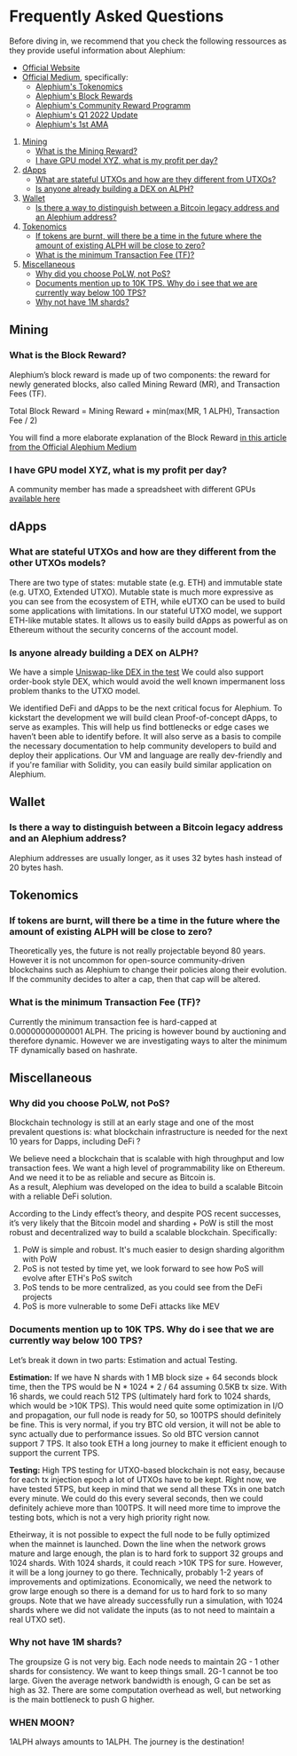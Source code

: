 # Frequently Asked Questions

Before diving in, we recommend that you check the following ressources as they provide useful information about Alephium: 

- [Official Website](https://alephium.org)
- [Official Medium](https://medium.com/@alephium), specifically: 
    - [Alephium's Tokenomics](https://medium.com/@alephium/tokenomics-of-alephium-61d59b51029c)
    - [Alephium's Block Rewards](https://medium.com/@alephium/alephium-block-rewards-72d9fb9fde33)
    - [Alephium's Community Reward Programm](https://medium.com/@alephium/introducing-community-rewards-f4638bbf14bf)
    - [Alephium's Q1 2022 Update](https://medium.com/@alephium/alephium-q1-project-update-50f4a7b354b0)
    - [Alephium's 1st AMA](https://medium.com/@alephium/alephiums-first-live-ama-761a90d3f672)

1. [Mining](#mining)
    - [What is the Mining Reward?](#what-is-the-mining-reward)
    - [I have GPU model XYZ, what is my profit per day?](#i-have-gpu-model-xyz-what-is-my-profit-per-day)
2. [dApps](#dapps)
    - [What are stateful UTXOs and how are they different from UTXOs?](#what-are-stateful-utxos-and-how-are-they-different-from-utxos-that-hold-nfts-that-represent-state)
    - [Is anyone already building a DEX on ALPH?](#is-anyone-already-building-a-dex-on-alph)
3. [Wallet](#wallet)
    - [Is there a way to distinguish between a Bitcoin legacy address and an Alephium address?](#is-there-a-way-to-distinguish-between-a-bitcoin-legacy-address-and-an-alephium-address)
4. [Tokenomics](#tokenomics)
    - [If tokens are burnt, will there be a time in the future where the amount of existing ALPH will be close to zero?](#if-tokens-are-burnt-will-there-be-a-time-in-the-future-where-the-amount-of-existing-alph-will-be-close-to-zero)
    - [What is the minimum Transaction Fee (TF)?](#what-is-the-minimum-transaction-fee-tf)
5. [Miscellaneous](#miscellaneous)
    - [Why did you choose PoLW, not PoS?](#why-did-you-choose-polw-not-pos)
    - [Documents mention up to 10K TPS. Why do i see that we are currently way below 100 TPS?](#documents-mention-up-to-10k-tps-why-do-i-see-that-we-are-currently-way-below-100-tps)
    - [Why not have 1M shards?](#why-not-have-1m-shards)


## Mining

### What is the Block Reward?

Alephium’s block reward is made up of two components: the reward for newly generated blocks, also called Mining Reward (MR), and Transaction Fees (TF). 

Total Block Reward = Mining Reward + min(max(MR, 1 ALPH), Transaction Fee / 2)

You will find a more elaborate explanation of the Block Reward [in this article from the Official Alephium Medium](https://medium.com/@alephium/alephium-block-rewards-72d9fb9fde33)

### I have GPU model XYZ, what is my profit per day?
A community member has made a spreadsheet with different GPUs [available here](https://docs.google.com/spreadsheets/d/10eUjwGU-Kmw1XM1dDOKfdscOeShakSnjcBGzBT46rmc/)

## dApps

### What are stateful UTXOs and how are they different from the other UTXOs models?
There are two type of states: mutable state (e.g. ETH) and immutable state (e.g. UTXO, Extended UTXO). Mutable state is much more expressive as you can see from the ecosystem of ETH, while eUTXO can be used to build some applications with limitations. 
In our stateful UTXO model, we support ETH-like mutable states. It allows us to easily build dApps as powerful as on Ethereum without the security concerns of the account model. 

### Is anyone already building a DEX on ALPH?
We have a simple [Uniswap-like DEX in the test](https://github.com/alephium/alephium/blob/master/app/src/it/scala/org/alephium/app/SmartContractTest.scala#L142-L170)
We could also support order-book style DEX, which would avoid the well known impermanent loss problem thanks to the UTXO model. 

We identified DeFi and dApps to be the next critical focus for Alephium. To kickstart the development we will build clean Proof-of-concept dApps, to serve as examples. This will help us find bottlenecks or edge cases we haven’t been able to identify before. It will also serve as a basis to compile the necessary documentation to help community developers to build and deploy their applications. 
Our VM and language are really dev-friendly and if you're familiar with Solidity, you can easily build similar application on Alephium.

## Wallet

### Is there a way to distinguish between a Bitcoin legacy address and an Alephium address?
Alephium addresses are usually longer, as it uses 32 bytes hash instead of 20 bytes hash.

## Tokenomics
 
### If tokens are burnt, will there be a time in the future where the amount of existing ALPH will be close to zero?
Theoretically yes, the future is not really projectable beyond 80 years. However it is not uncommon for open-source community-driven blockchains such as Alephium to change their policies along their evolution. If the community decides to alter a cap, then that cap will be altered.

### What is the minimum Transaction Fee (TF)?
Currently the minimum transaction fee is hard-capped at 0.00000000000001 ALPH. The pricing is however bound by auctioning and therefore dynamic. However we are investigating ways to alter the minimum TF dynamically based on hashrate.

## Miscellaneous

### Why did you choose PoLW, not PoS?

Blockchain technology is still at an early stage and one of the most prevalent questions is: what blockchain infrastructure is needed for the next 10 years for Dapps, including DeFi ?

We believe need a blockchain that is scalable with high throughput and low transaction fees. We want a high level of programmability like on Ethereum. And we need it to be as reliable and secure as Bitcoin is.  
As a result, Alephium was developed on the idea to build a scalable Bitcoin with a reliable DeFi solution.

According to the Lindy effect’s theory, and despite POS recent successes, it’s very likely that  the Bitcoin model and  sharding + PoW is still the most robust and decentralized way to build a scalable blockchain. Specifically:

1. PoW is simple and robust. It's much easier to design sharding algorithm with PoW
2. PoS is not tested by time yet, we look forward to see how PoS will evolve after ETH's PoS switch
3. PoS tends to be more centralized, as you could see from the DeFi projects
4. PoS is more vulnerable to some DeFi attacks like MEV

### Documents mention up to 10K TPS. Why do i see that we are currently way below 100 TPS?

Let’s break it down in two parts: Estimation and actual Testing. 

**Estimation:** If we have N shards with 1 MB block size + 64 seconds block time, then the TPS would be N * 1024 * 2 / 64 assuming 0.5KB tx size. With 16 shards, we could reach 512 TPS (ultimately hard fork to 1024 shards, which would be >10K TPS). This would need quite some optimization in I/O and propagation, our full node is ready for 50, so 100TPS should definitely be fine. This is very normal, if you try BTC old version, it will not be able to sync actually due to performance issues. So old BTC version cannot support 7 TPS. It also took ETH a long journey to make it efficient enough to support the current TPS.
 
**Testing:** High TPS testing for UTXO-based blockchain is not easy, because for each tx injection epoch a lot of UTXOs have to be kept. Right now, we have tested 5TPS, but keep in mind that we send all these TXs in one batch every minute. We could do this every several seconds, then we could definitely achieve more than 100TPS. It will need more time to improve the testing bots, which is not a very high priority right now. 
 
Etheirway, it is not possible to expect the full node to be fully optimized when the mainnet is launched. Down the line when the network grows mature and large enough, the plan is to hard fork to support 32 groups and 1024 shards. With 1024 shards, it could reach >10K TPS for sure. However, it will be a long journey to go there. Technically, probably 1-2 years of improvements and optimizations. Economically, we need the network to grow large enough so there is a demand for us to hard fork to so many groups. Note that we have already successfully run a simulation, with 1024 shards where we did not validate the inputs (as to not need to maintain a real UTXO set). 

### Why not have 1M shards? 
The groupsize G is not very big. Each node needs to maintain 2G - 1 other shards for consistency. We want to keep things small. 2G-1 cannot be too large. Given the average network bandwidth is enough, G can be set as high as 32. There are some computation overhead as well, but networking is the main bottleneck to push G higher.

### WHEN MOON?
1ALPH always amounts to 1ALPH. The journey is the destination!

